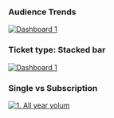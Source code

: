 ### Audience Trends

<div class='tableauPlaceholder' id='viz1739677410567' style='position: relative'><noscript><a href='#'><img alt='Dashboard 1 ' src='https:&#47;&#47;public.tableau.com&#47;static&#47;images&#47;CL&#47;CLO_AudienceTrendbyYear&#47;Dashboard1&#47;1_rss.png' style='border: none' /></a></noscript><object class='tableauViz'  style='display:none;'><param name='host_url' value='https%3A%2F%2Fpublic.tableau.com%2F' /> <param name='embed_code_version' value='3' /> <param name='site_root' value='' /><param name='name' value='CLO_AudienceTrendbyYear&#47;Dashboard1' /><param name='tabs' value='no' /><param name='toolbar' value='yes' /><param name='static_image' value='https:&#47;&#47;public.tableau.com&#47;static&#47;images&#47;CL&#47;CLO_AudienceTrendbyYear&#47;Dashboard1&#47;1.png' /> <param name='animate_transition' value='yes' /><param name='display_static_image' value='yes' /><param name='display_spinner' value='yes' /><param name='display_overlay' value='yes' /><param name='display_count' value='yes' /><param name='language' value='en-US' /><param name='filter' value='publish=yes' /></object></div>    

<script type='text/javascript'>                
  var divElement = document.getElementById('viz1739677410567');               
  var vizElement = divElement.getElementsByTagName('object')[0];           
  if ( divElement.offsetWidth > 800 ) { vizElement.style.width='1000px';vizElement.style.height='1027px';} else if ( divElement.offsetWidth > 500 ) { vizElement.style.width='1000px';vizElement.style.height='1027px';} else { vizElement.style.width='100%';vizElement.style.height='727px';}              
  var scriptElement = document.createElement('script');              
  scriptElement.src = 'https://public.tableau.com/javascripts/api/viz_v1.js';           
  vizElement.parentNode.insertBefore(scriptElement, vizElement);         
</script>


### Ticket type: Stacked bar


<div class='tableauPlaceholder' id='viz1737409910652' style='position: relative'><noscript><a href='#'><img alt='Dashboard 1 ' src='https:&#47;&#47;public.tableau.com&#47;static&#47;images&#47;St&#47;Stackedbar_overview&#47;Dashboard1&#47;1_rss.png' style='border: none' /></a></noscript><object class='tableauViz'  style='display:none;'><param name='host_url' value='https%3A%2F%2Fpublic.tableau.com%2F' /> <param name='embed_code_version' value='3' /> <param name='site_root' value='' /><param name='name' value='Stackedbar_overview&#47;Dashboard1' /><param name='tabs' value='no' /><param name='toolbar' value='yes' /><param name='static_image' value='https:&#47;&#47;public.tableau.com&#47;static&#47;images&#47;St&#47;Stackedbar_overview&#47;Dashboard1&#47;1.png' /> <param name='animate_transition' value='yes' /><param name='display_static_image' value='yes' /><param name='display_spinner' value='yes' /><param name='display_overlay' value='yes' /><param name='display_count' value='yes' /><param name='language' value='en-US' /></object></div>             
<script type='text/javascript'>         
  var divElement = document.getElementById('viz1737409910652');           
  var vizElement = divElement.getElementsByTagName('object')[0];            
  if ( divElement.offsetWidth > 800 ) { vizElement.style.width='1000px';vizElement.style.height='1427px';} else if ( divElement.offsetWidth > 500 ) { vizElement.style.width='1000px';vizElement.style.height='1427px';} else { vizElement.style.width='100%';vizElement.style.height='877px';}            
  var scriptElement = document.createElement('script');           
  scriptElement.src = 'https://public.tableau.com/javascripts/api/viz_v1.js';               
  vizElement.parentNode.insertBefore(scriptElement, vizElement);           
</script>

### Single vs Subscription

<div class='tableauPlaceholder' id='viz1738720835122' style='position: relative'><noscript><a href='#'><img alt='1. All year volum ' src='https:&#47;&#47;public.tableau.com&#47;static&#47;images&#47;Ta&#47;Tableaudesk_0111&#47;1_Allyearvolum&#47;1_rss.png' style='border: none' /></a></noscript><object class='tableauViz'  style='display:none;'><param name='host_url' value='https%3A%2F%2Fpublic.tableau.com%2F' /> <param name='embed_code_version' value='3' /> <param name='site_root' value='' /><param name='name' value='Tableaudesk_0111&#47;1_Allyearvolum' /><param name='tabs' value='no' /><param name='toolbar' value='yes' /><param name='static_image' value='https:&#47;&#47;public.tableau.com&#47;static&#47;images&#47;Ta&#47;Tableaudesk_0111&#47;1_Allyearvolum&#47;1.png' /> <param name='animate_transition' value='yes' /><param name='display_static_image' value='yes' /><param name='display_spinner' value='yes' /><param name='display_overlay' value='yes' /><param name='display_count' value='yes' /><param name='language' value='en-US' /></object></div>            
<script type='text/javascript'>               
  var divElement = document.getElementById('viz1738720835122');               
  var vizElement = divElement.getElementsByTagName('object')[0];         
  if ( divElement.offsetWidth > 800 ) { vizElement.style.width='1000px';vizElement.style.height='1027px';} else if ( divElement.offsetWidth > 500 ) { vizElement.style.width='1000px';vizElement.style.height='1027px';} else { vizElement.style.width='100%';vizElement.style.height='727px';}                     var scriptElement = document.createElement('script');                  
  scriptElement.src = 'https://public.tableau.com/javascripts/api/viz_v1.js';    
  vizElement.parentNode.insertBefore(scriptElement, vizElement);      
</script>

